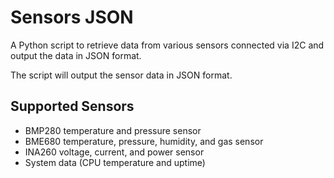 # Sensors JSON

A Python script to retrieve data from various sensors connected via I2C and output the data in JSON format.

The script will output the sensor data in JSON format.

## Supported Sensors
- BMP280 temperature and pressure sensor
- BME680 temperature, pressure, humidity, and gas sensor
- INA260 voltage, current, and power sensor
- System data (CPU temperature and uptime)
